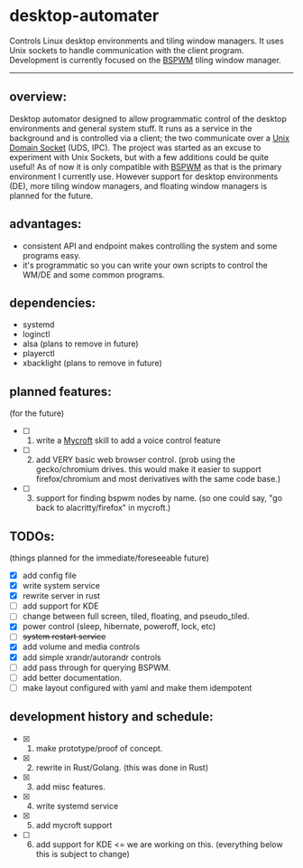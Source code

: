 # desktop-automater
Controls Linux desktop environments and tiling window managers. It uses Unix sockets to handle communication with the client program. Development is currently focused on the [BSPWM](https://github.com/baskerville/bspwm) tiling window manager.

---

## overview:

Desktop automator designed to allow programmatic control of the desktop environments and general system stuff. It runs as a service in the background and is controlled via a client; the two communicate over a [Unix Domain Socket](https://en.wikipedia.org/wiki/Unix_domain_socket) (UDS, IPC). The project was started as an excuse to experiment with Unix Sockets, but with a few additions could be quite useful! As of now it is only compatible with [BSPWM](https://github.com/baskerville/bspwm) as that is the primary environment I currently use. However support for desktop environments (DE), more tiling window managers, and floating window managers is planned for the future.

## advantages:

- consistent API and endpoint makes controlling the system and some programs easy.
- it's programmatic so you can write your own scripts to control the WM/DE and some common programs.

## dependencies:
- systemd
- loginctl
- alsa (plans to remove in future)
- playerctl
- xbacklight (plans to remove in future)

## planned features:
(for the future)

- [ ] 1. write a [Mycroft](https://mycroft-ai.gitbook.io/docs/) skill to add a voice control feature
- [ ] 2. add VERY basic web browser control. (prob using the gecko/chromium drives. this would make it easier to support firefox/chromium and most derivatives with the same code base.)
- [ ] 3. support for finding bspwm nodes by name. (so one could say, "go back to alacritty/firefox" in mycroft.)

## TODOs:
(things planned for the immediate/foreseeable future)

- [x] add config file
- [x] write system service
- [x] rewrite server in rust
- [ ] add support for KDE
- [ ] change between full screen, tiled, floating, and pseudo_tiled.
- [x] power control (sleep, hibernate, poweroff, lock, etc)
- [ ] ~~system restart service~~
- [x] add volume and media controls
- [x] add simple xrandr/autorandr controls
- [ ] add pass through for querying BSPWM.
- [ ] add better documentation.
- [ ] make layout configured with yaml and make them idempotent

## development history and schedule:

- [x] 1. make prototype/proof of concept.
- [x] 2. rewrite in Rust/Golang. (this was done in Rust)
- [x] 3. add misc features.
- [x] 4. write systemd service
- [x] 5. add mycroft support
- [ ] 6. add support for KDE <= we are working on this. (everything below this is subject to change)
